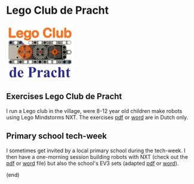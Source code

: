 # Lego Club de Pracht

![logo](logo/LegoClubDePracht180x150.png)

## Exercises Lego Club de Pracht
I run a Lego club in the village, were 8-12 year old children make robots using Lego Mindstorms NXT.
The exercises [pdf](LegoClub.pdf) or [word](LegoClub.docx) are in Dutch only.

## Primary school tech-week
I sometimes get invited by a local primary school during the tech-week. 
I then have a one-morning session building robots with NXT (check out the [pdf](KennisMakingNXT.pdf) or [word](KennisMakingNXT.docx) file)
but also the school's EV3 sets (adapted [pdf](KennisMakingEV3.pdf) or [word](KennisMakingEV3.docx)).

(end)
